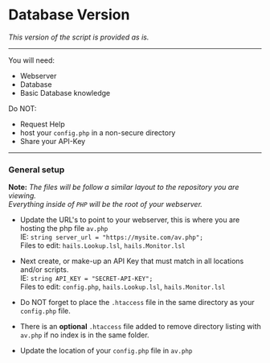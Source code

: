 # Database Version
*This version of the script is provided as is.*
  
---
You will need:  
- Webserver  
- Database  
- Basic Database knowledge  

Do NOT:  
- Request Help  
- host your `config.php` in a non-secure directory
- Share your API-Key
---
### General setup
**Note:**
*The files will be follow a similar layout to the repository you are viewing.*  
*Everything inside of `PHP` will be the root of your webserver.*  
- Update the URL's to point to your webserver, this is where you are hosting the php file `av.php`  
IE: `string server_url = "https://mysite.com/av.php";`  
Files to edit: `hails.Lookup.lsl`, `hails.Monitor.lsl`  
  
- Next create, or make-up an API Key that must match in all locations and/or scripts.  
IE: `string API_KEY = "SECRET-API-KEY";`  
Files to edit: `config.php`, `hails.Lookup.lsl`, `hails.Monitor.lsl`  

- Do NOT forget to place the `.htaccess` file in the same directory as your `config.php` file.
- There is an **optional** `.htaccess` file added to remove directory listing with `av.php` if no index is in the same folder.
- Update the location of your `config.php` file in `av.php`  
